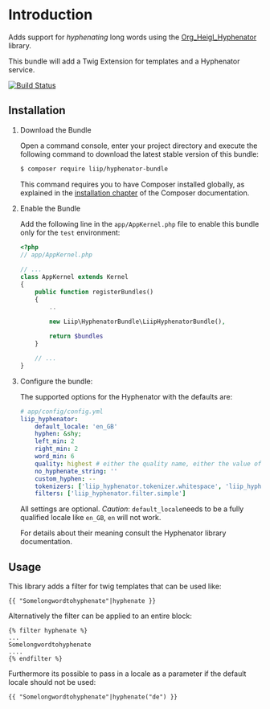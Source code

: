 Introduction
============

Adds support for _hyphenating_ long words using the [Org_Heigl_Hyphenator](https://github.com/heiglandreas/Org_Heigl_Hyphenator) library.

This bundle will add a Twig Extension for templates and a Hyphenator service.

[![Build Status](https://secure.travis-ci.org/liip/LiipHyphenatorBundle.png)](http://travis-ci.org/liip/LiipHyphenatorBundle)

Installation
------------

 1. Download the Bundle
 
    Open a command console, enter your project directory and execute the
    following command to download the latest stable version of this bundle:

    ```bash
    $ composer require liip/hyphenator-bundle
    ```

    This command requires you to have Composer installed globally, as explained
    in the [installation chapter](https://getcomposer.org/doc/00-intro.md)
    of the Composer documentation.

 2. Enable the Bundle

    Add the following line in the `app/AppKernel.php` file to enable this bundle only
    for the `test` environment:
   
    ```php
    <?php
    // app/AppKernel.php
   
    // ...
    class AppKernel extends Kernel
    {
        public function registerBundles()
        {
            ..
            
            new Liip\HyphenatorBundle\LiipHyphenatorBundle(),
    
            return $bundles
        }
    
        // ...
    }
    ```

 3. Configure the bundle:

    The supported options for the Hyphenator with the defaults are:

    ```yaml
    # app/config/config.yml
    liip_hyphenator:
        default_locale: 'en_GB'
        hyphen: &shy;
        left_min: 2
        right_min: 2
        word_min: 6
        quality: highest # either the quality name, either the value of the constant
        no_hyphenate_string: ''
        custom_hyphen: --
        tokenizers: ['liip_hyphenator.tokenizer.whitespace', 'liip_hyphenator.tokenizer.punctuation']
        filters: ['liip_hyphenator.filter.simple']
    ```

    All settings are optional. _Caution_: `default_locale`needs to be a fully qualified locale like `en_GB`, `en` will not work. 
    
    For details about their meaning consult the Hyphenator library documentation.

Usage
-----

This library adds a filter for twig templates that can be used like:

    {{ "Somelongwordtohyphenate"|hyphenate }}

Alternatively the filter can be applied to an entire block:

    {% filter hyphenate %}
    ...
    Somelongwordtohyphenate
    ....
    {% endfilter %}

Furthermore its possible to pass in a locale as a parameter if the default locale should not be used:

    {{ "Somelongwordtohyphenate"|hyphenate("de") }}
